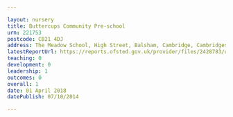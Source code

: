 ```yaml
---

layout: nursery
title: Buttercups Community Pre-school
urn: 221753
postcode: CB21 4DJ
address: The Meadow School, High Street, Balsham, Cambridge, Cambridgeshire, CB21 4DJ
latestReportUrl: https://reports.ofsted.gov.uk/provider/files/2428783/urn/221753.pdf
teaching: 0
development: 0
leadership: 1
outcomes: 0
overall: 1
date: 01 April 2018 
datePublish: 07/10/2014

---
```

